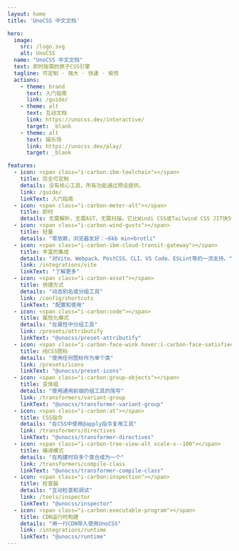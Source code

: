 ```yaml
---
layout: home
title: 'UnoCSS 中文文档'

hero:
  image:
    src: /logo.svg
    alt: UnoCSS
  name: "UnoCSS 中文文档"
  text: 即时按需的原子CSS引擎
  tagline: 可定制 · 强大 · 快速 · 愉悦
  actions:
    - theme: brand
      text: 入门指南
      link: /guide/
    - theme: alt
      text: 互动文档
      link: https://unocss.dev/interactive/
      target: _blank
    - theme: alt
      text: 娱乐场
      link: https://unocss.dev/play/
      target: _blank

features:
  - icon: <span class="i-carbon:ibm-toolchain"></span>
    title: 完全可定制
    details: 没有核心工具，所有功能通过预设提供。
    link: /guide/
    linkText: 入门指南
  - icon: <span class="i-carbon-meter-alt"></span>
    title: 即时
    details: 无需解析，无需AST，无需扫描。它比Windi CSS或Tailwind CSS JIT快5倍。
  - icon: <span class="i-carbon-wind-gusts"></span>
    title: 轻量
    details: "零依赖，浏览器友好：~6kb min+brotli"
  - icon: <span class="i-carbon-ibm-cloud-transit-gateway"></span>
    title: 丰富的集成
    details: "对Vite、Webpack、PostCSS、CLI、VS Code、ESLint等的一流支持。"
    link: /integrations/vite
    linkText: "了解更多"
  - icon: <span class="i-carbon-asset"></span>
    title: 快捷方式
    details: "动态别名或分组工具"
    link: /config/shortcuts
    linkText: "配置和使用"
  - icon: <span class="i-carbon:code"></span>
    title: 属性化模式
    details: "在属性中分组工具"
    link: /presets/attributify
    linkText: "@unocss/preset-attributify"
  - icon: <span class="i-carbon-face-wink hover:i-carbon-face-satisfied"></span>
    title: 纯CSS图标
    details: "使用任何图标作为单个类"
    link: /presets/icons
    linkText: "@unocss/preset-icons"
  - icon: <span class="i-carbon:group-objects"></span>
    title: 变体组
    details: "使用通用前缀的组工具的简写"
    link: /transformers/variant-group
    linkText: "@unocss/transformer-variant-group"
  - icon: <span class="i-carbon:at"></span>
    title: CSS指令
    details: "在CSS中使用@apply指令复用工具"
    link: /transformers/directives
    linkText: "@unocss/transformer-directives"
  - icon: <span class="i-carbon-tree-view-alt scale-x--100"></span>
    title: 编译模式
    details: "在构建时将多个类合成为一个"
    link: /transformers/compile-class
    linkText: "@unocss/transformer-compile-class"
  - icon: <span class="i-carbon:inspection"></span>
    title: 检查器
    details: "互动检查和调试"
    link: /tools/inspector
    linkText: "@unocss/inspector"
  - icon: <span class="i-carbon:executable-program"></span>
    title: CDN运行时构建
    details: "用一行CDN导入使用UnoCSS"
    link: /integrations/runtime
    linkText: "@unocss/runtime"
---
```

